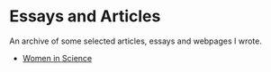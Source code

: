 # Essays and Articles

An archive of some selected articles, essays and webpages I wrote.

- [Women in Science](https://ronaldhuidrom.github.io/articles/women-in-science)
